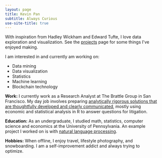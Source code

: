 ```yaml
---
layout: page
title: Kevin Pan
subtitle: Always Curious
use-site-title: true
---
```


With inspiration from Hadley Wickham and Edward Tufte, I love data exploration and visualization. See the [projects](/projects) page for some things I've enjoyed making.

I am interested in and currently am working on:
- Data mining
- Data visualization
- Statistics
- Machine learning
- Blockchain technology

**Work:** I currently work as a Research Analyst at The Brattle Group in San Francisco. My day job involves preparing [analytically rigorous solutions that are thoughtfully developed and clearly communicated](http://brattle.com/), mostly using economic and statistical analysis in R to answer questions for litigation. 

**Education:** As an undergraduate, I studied math, statistics, computer science and economics at the University of Pennsylvania. An example project I worked on is with [natural language processing](https://github.com/KevinRPan/Yummly).

**Hobbies:** When offline, I enjoy travel, lifestyle photography, and snowboarding. I am a self-improvement addict and always trying to optimize.
